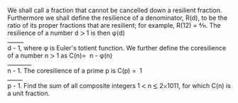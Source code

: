   We shall call a fraction that cannot be cancelled down a resilient fraction.<br /> Furthermore we shall define the resilience of a denominator, R(d), to be the ratio of its proper fractions that are resilient; for example, R(12) = 4&frasl;11.            The resilience of a number d <img src='images/symbol_gt.gif' width='10' height='10' alt='&gt;' border='0' style='vertical-align:middle;' /> 1 is then  &phi;(d)<br /><img src='images/blackdot.gif' width='36' height='1' alt='' /><br />  d - 1, where &phi; is Euler's totient function.          We further define the coresilience of a number n <img src='images/symbol_gt.gif' width='10' height='10' alt='&gt;' border='0' style='vertical-align:middle;' /> 1 as C(n)=&nbsp;  n - &phi;(n)<br />  <img src='images/blackdot.gif' width='54' height='1' alt='' /><br />  n - 1.      The coresilience of a prime p is C(p)  =&nbsp;  1<br /><img src='images/blackdot.gif' width='34' height='1' alt='' /><br />p - 1.              Find the sum of all composite integers 1 <img src='images/symbol_lt.gif' width='10' height='10' alt='&lt;' border='0' style='vertical-align:middle;' /> n <img src='images/symbol_le.gif' width='10' height='12' alt='&le;' border='0' style='vertical-align:middle;' /> 2<img src='images/symbol_times.gif' width='9' height='9' alt='&times;' border='0' style='vertical-align:middle;' />1011, for which C(n) is a unit fraction.      
